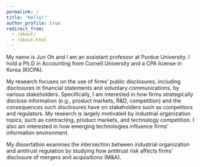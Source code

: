 ```yaml
---
permalink: /
title: "Hello!"
author_profile: true
redirect_from: 
  - /about/
  - /about.html
---
```



My name is Jun Oh and I am an assistant professor at Purdue University. I hold a Ph.D in Accounting from Cornell University and a CPA license in Korea (KICPA).

My research focuses on the use of firms’ public disclosures, including disclosures in financial statements and voluntary communications, by various stakeholders. 
Specifically, I am interested in how firms strategically disclose information (e.g., product markets, R&D, competition) and the consequences such disclosures have on stakeholders such as competitors and regulators. 
My research is largely motivated by industrial organization topics, such as contracting, product markets, and technology competition. 
I also am interested in how emerging technologies influence firms' information environment. 

My dissertation examines the intersection between industrial organization and antitrust regulation by studying how antitrust risk affects firms’ disclosure of mergers and acquisitions (M&A).

<script type="text/javascript" id="clustrmaps" src="//cdn.clustrmaps.com/map_v2.js?cl=ffffff&w=70&t=n&d=RMSvqEXZDNxGKMwY9IRg8QIkEpAIvhA8kEF4EKjMN7M&co=ffffff&ct=ffffff&cmo=ffffff&cmn=ffffff"></script>

